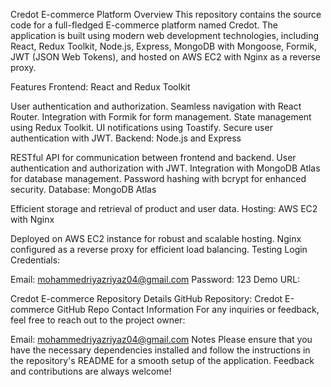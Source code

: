 Credot E-commerce Platform
Overview
This repository contains the source code for a full-fledged E-commerce platform named Credot. The application is built using modern web development technologies, including React, Redux Toolkit, Node.js, Express, MongoDB with Mongoose, Formik, JWT (JSON Web Tokens), and hosted on AWS EC2 with Nginx as a reverse proxy.

Features
Frontend: React and Redux Toolkit

User authentication and authorization.
Seamless navigation with React Router.
Integration with Formik for form management.
State management using Redux Toolkit.
UI notifications using Toastify.
Secure user authentication with JWT.
Backend: Node.js and Express

RESTful API for communication between frontend and backend.
User authentication and authorization with JWT.
Integration with MongoDB Atlas for database management.
Password hashing with bcrypt for enhanced security.
Database: MongoDB Atlas

Efficient storage and retrieval of product and user data.
Hosting: AWS EC2 with Nginx

Deployed on AWS EC2 instance for robust and scalable hosting.
Nginx configured as a reverse proxy for efficient load balancing.
Testing
Login Credentials:

Email: mohammedriyazriyaz04@gmail.com
Password: 123
Demo URL:

Credot E-commerce
Repository Details
GitHub Repository:
Credot E-commerce GitHub Repo
Contact Information
For any inquiries or feedback, feel free to reach out to the project owner:

Email:
mohammedriyazriyaz04@gmail.com
Notes
Please ensure that you have the necessary dependencies installed and follow the instructions in the repository's README for a smooth setup of the application. Feedback and contributions are always welcome!